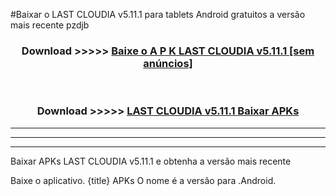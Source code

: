 #Baixar o LAST CLOUDIA v5.11.1  para tablets Android gratuitos a versão mais recente pzdjb


<div align="center">
<h3>Download >>>>> <a href="https://pt-web.web.app/?pt= LAST CLOUDIA v5.11.1">Baixe o A P K LAST CLOUDIA v5.11.1 [sem anúncios]</a></h3><br>

<h3>Download >>>>> <a href="https://pt-web.web.app/?pt= LAST CLOUDIA v5.11.1">LAST CLOUDIA v5.11.1 Baixar APKs</a></h3>
</div>

----------------------------------------------------------

----------------------------------------------------------

----------------------------------------------------------

Baixar APKs LAST CLOUDIA v5.11.1 e obtenha a versão mais recente

Baixe o aplicativo. {title} APKs O nome é a versão para .Android.


